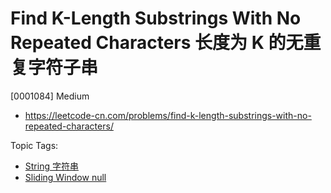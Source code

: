 # Find K-Length Substrings With No Repeated Characters 长度为 K 的无重复字符子串

[0001084] Medium

- https://leetcode-cn.com/problems/find-k-length-substrings-with-no-repeated-characters/

Topic Tags:

- [String 字符串](https://leetcode-cn.com/tag/string/)
- [Sliding Window null](https://leetcode-cn.com/tag/sliding-window/)
